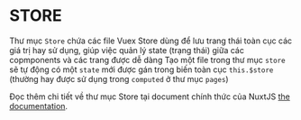 # STORE

Thư mục `Store` chứa các file Vuex Store dùng để lưu trang thái toàn cục các giá trị hay sử dụng, giúp việc quản lý state (trạng thái) giữa các copmponents và các trang được dễ dàng
Tạo một file trong thư mục `store` sẽ tự động có một `state` mới được gán trong biến toàn cục `this.$store` (thường hay được sử dụng trong `computed` ở thư mục `pages`)

Đọc thêm chi tiết về thư mục Store tại document chính thức của NuxtJS [the documentation](https://nuxtjs.org/guide/vuex-store).
